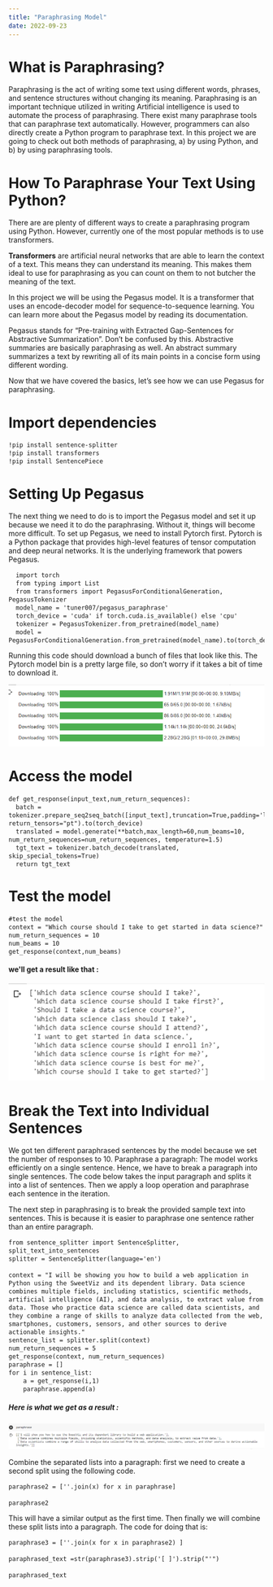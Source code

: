 ```yaml
---
title: "Paraphrasing Model"
date: 2022-09-23
---
```

# What is Paraphrasing?
Paraphrasing is the act of writing some text using different words, phrases, and sentence structures without changing its meaning. Paraphrasing is an important technique utilized in writing
Artificial intelligence is used to automate the process of paraphrasing. There exist many paraphrase tools that can paraphrase text automatically. However, programmers can also directly create a Python program to paraphrase text.
In this project we are going to check out both methods of paraphrasing, a) by using Python, and b) by using paraphrasing tools.
# How To Paraphrase Your Text Using Python?
There are are plenty of different ways to create a paraphrasing program using Python. However, currently one of the most popular methods is to use transformers.

**Transformers** are artificial neural networks that are able to learn the context of a text. This means they can understand its meaning. This makes them ideal to use for paraphrasing as you can count on them to not butcher the meaning of the text.

In this project we will be using the Pegasus model. It is a transformer that uses an encode-decoder model for sequence-to-sequence learning. You can learn more about the Pegasus model by reading its documentation.

Pegasus stands for “Pre-training with Extracted Gap-Sentences for Abstractive Summarization”. Don’t be confused by this. Abstractive summaries are basically paraphrasing as well. An abstract summary summarizes a text by rewriting all of its main points in a concise form using different wording. 

Now that we have covered the basics, let’s see how we can use Pegasus for paraphrasing.
# Import dependencies
``` 
!pip install sentence-splitter
!pip install transformers
!pip install SentencePiece 
```
# Setting Up Pegasus 
The next thing we need to do is to import the Pegasus model and set it up because we need it to do the paraphrasing. Without it, things will become more difficult.
To  set up Pegasus, we need to install Pytorch first. Pytorch is a Python package that provides high-level features of tensor computation and deep neural networks. It is the underlying framework that powers Pegasus.
``` 
  import torch
  from typing import List
  from transformers import PegasusForConditionalGeneration, PegasusTokenizer 
  model_name = 'tuner007/pegasus_paraphrase' 
  torch_device = 'cuda' if torch.cuda.is_available() else 'cpu'
  tokenizer = PegasusTokenizer.from_pretrained(model_name)
  model = PegasusForConditionalGeneration.from_pretrained(model_name).to(torch_device)
``` 
Running this code should download a bunch of files that look like this. The Pytorch model bin is a pretty large file, so don’t worry if it takes a bit of time to download it.

![image](/assets/set_peagasus.png)

# Access the model
``` 
def get_response(input_text,num_return_sequences):
  batch = tokenizer.prepare_seq2seq_batch([input_text],truncation=True,padding='longest',max_length=60, return_tensors="pt").to(torch_device)
  translated = model.generate(**batch,max_length=60,num_beams=10, num_return_sequences=num_return_sequences, temperature=1.5)
  tgt_text = tokenizer.batch_decode(translated, skip_special_tokens=True)
  return tgt_text
``` 
# Test the model
```
#test the model
context = "Which course should I take to get started in data science?"
num_return_sequences = 10
num_beams = 10
get_response(context,num_beams)
```
#### we'll get a result like that :
![image](https://github.com/inesgh1/Blog/blob/main/_posts/img/outputof%20test.png)
# Break the Text into Individual Sentences
We got ten different paraphrased sentences by the model because we set the number of responses to 10. Paraphrase a paragraph: The model works efficiently on a single sentence. Hence, we have to break a paragraph into single sentences. The code below takes the input paragraph and splits it into a list of sentences. Then we apply a loop operation and paraphrase each sentence in the iteration.

The next step in paraphrasing is to break the provided sample text into sentences. This is because it is easier to paraphrase one sentence rather than an entire paragraph.
```
from sentence_splitter import SentenceSplitter, split_text_into_sentences
splitter = SentenceSplitter(language='en')

context = "I will be showing you how to build a web application in Python using the SweetViz and its dependent library. Data science combines multiple fields, including statistics, scientific methods, artificial intelligence (AI), and data analysis, to extract value from data. Those who practice data science are called data scientists, and they combine a range of skills to analyze data collected from the web, smartphones, customers, sensors, and other sources to derive actionable insights."
sentence_list = splitter.split(context)
num_return_sequences = 5
get_response(context, num_return_sequences)
paraphrase = [] 
for i in sentence_list:
	a = get_response(i,1)
	paraphrase.append(a)
```
##### Here is what we get as a result :

![result image](https://github.com/inesgh1/Blog/blob/main/_posts/img/result%20list.png)

Combine the separated lists into a paragraph:
first we need to create a second split using the following code.
```
paraphrase2 = [''.join(x) for x in paraphrase]

paraphrase2
```
This will have a similar output as the first time. Then finally we will combine these split lists into a paragraph. The code for doing that is:

```
paraphrase3 = [''.join(x for x in paraphrase2) ]

paraphrased_text =str(paraphrase3).strip('[ ]').strip("'")

paraphrased_text
```











